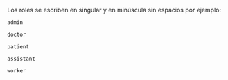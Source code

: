 Los roles se escriben en singular y en minúscula sin espacios por ejemplo:

`admin`

`doctor`

`patient`

`assistant`

`worker`